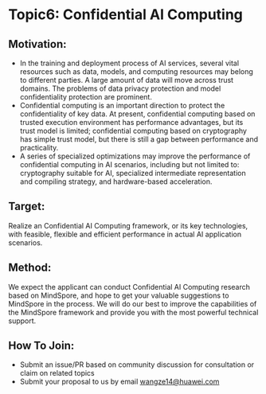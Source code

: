 # Topic6:  Confidential AI Computing

## Motivation:
* In the training and deployment process of AI services, several vital resources such as data, models, and computing resources may belong to different parties. A large amount of data will move across trust domains. The problems of data privacy protection and model confidentiality protection are prominent.
* Confidential computing is an important direction to protect the confidentiality of key data. At present, confidential computing based on trusted execution environment has performance advantages, but its trust model is limited; confidential computing based on cryptography has simple trust model, but there is still a gap between performance and practicality.
* A series of specialized optimizations may improve the performance of confidential computing in AI scenarios, including but not limited to: cryptography suitable for AI, specialized intermediate representation and compiling strategy, and hardware-based acceleration.

## Target:
Realize an Confidential AI Computing framework, or its key technologies,  with feasible, flexible and efficient performance in actual AI application scenarios.

## Method:
​We expect the applicant can conduct Confidential AI Computing research based on MindSpore, and hope to get your valuable suggestions to MindSpore in the process. We will do our best to improve the capabilities of the MindSpore framework and  provide you with the most powerful technical support.

## How To Join:
* Submit an issue/PR based on community discussion for consultation or claim on related topics
* Submit your proposal to us by email <wangze14@huawei.com>
